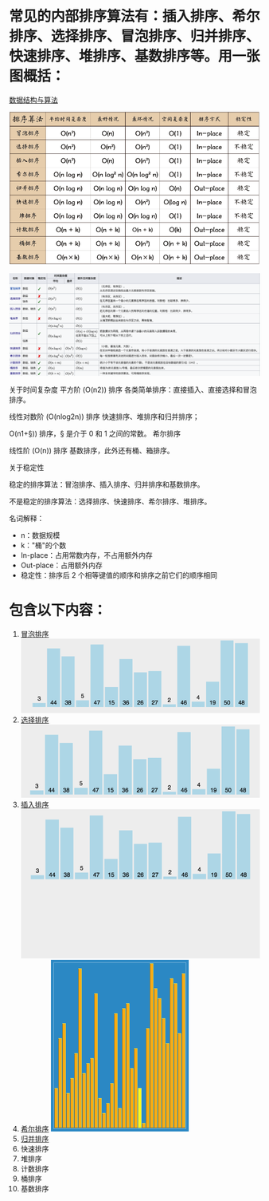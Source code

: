 # 常见的内部排序算法有：插入排序、希尔排序、选择排序、冒泡排序、归并排序、快速排序、堆排序、基数排序等。用一张图概括：

[数据结构与算法](https://www.runoob.com/data-structures/data-structures-tutorial.html)

![sort.png](docs/sort.png)

![0B319B38-B70E-4118-B897-74EFA7E368F9.png](docs/0B319B38-B70E-4118-B897-74EFA7E368F9.png)

关于时间复杂度
平方阶 (O(n2)) 排序 各类简单排序：直接插入、直接选择和冒泡排序。

线性对数阶 (O(nlog2n)) 排序 快速排序、堆排序和归并排序；

O(n1+§)) 排序，§ 是介于 0 和 1 之间的常数。 希尔排序

线性阶 (O(n)) 排序 基数排序，此外还有桶、箱排序。

关于稳定性

稳定的排序算法：冒泡排序、插入排序、归并排序和基数排序。

不是稳定的排序算法：选择排序、快速排序、希尔排序、堆排序。

名词解释：

- n：数据规模
- k："桶"的个数
- In-place：占用常数内存，不占用额外内存
- Out-place：占用额外内存
- 稳定性：排序后 2 个相等键值的顺序和排序之前它们的顺序相同

# 包含以下内容：

1. [冒泡排序](BubbleSortDemo.java)
   ![bubbleSort.gif](docs/bubbleSort.gif)
2. [选择排序](SelectSortDemo.java)
   ![selectionSort.gif](docs/selectionSort.gif)
3. [插入排序](InsertSortDemo.java)
   ![insertionSort.gif](docs/insertionSort.gif)
4. [希尔排序](ShellSortDemo.java)
   ![shellSort.gif](docs/shellSort.gif)
5. [归并排序]()
6. 快速排序
7. 堆排序
8. 计数排序
9. 桶排序
10. 基数排序